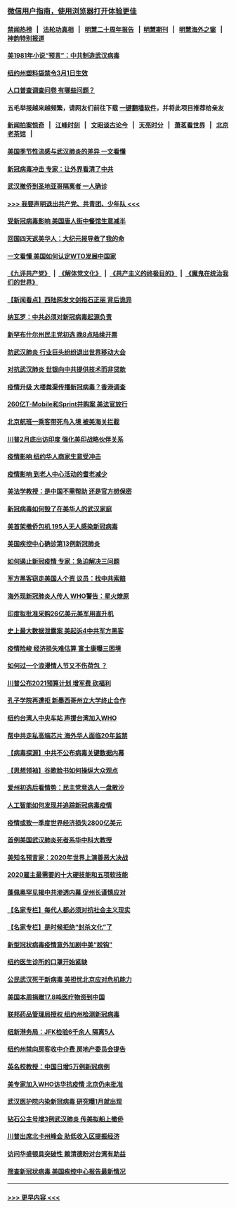 ### [微信用户指南，使用浏览器打开体验更佳](https://github.com/gfw-breaker/banned-news1/blob/master/indexes/wechat-guide.md?t=0)
#### [禁闻热榜](热点新闻.md?t=0)  &nbsp;&nbsp;|&nbsp;&nbsp; [法轮功真相](https://github.com/gfw-breaker/truth/blob/master/README.md?t=0) &nbsp;&nbsp;|&nbsp;&nbsp; [明慧二十周年报告](https://github.com/gfw-breaker/mh-reports/blob/master/README.md?t=0) &nbsp;&nbsp;|&nbsp;&nbsp;[明慧期刊](https://github.com/gfw-breaker/mh-qikan) &nbsp;&nbsp;|&nbsp;&nbsp; [明慧海外之窗](https://github.com/gfw-breaker/mh-news/blob/master/README.md?t=0) &nbsp;&nbsp;|&nbsp;&nbsp; [神韵特别报道](https://github.com/gfw-breaker/mh-news/blob/master/shenyun.md?t=0)
#### [美1981年小说“预言”：中共制造武汉病毒](../pages/nsc412/n11863306.md?t=02122055) 
#### [纽约州塑料袋禁令3月1日生效](../pages/nsc412/n11862832.md?t=02122055) 
#### [人口普查调查问卷  有哪些问题？](../pages/nsc412/n11862808.md?t=02122055) 
#### 五毛举报越来越频繁，请网友们前往下载 [一键翻墙软件](https://github.com/gfw-breaker/ssr-accounts)，并将此项目推荐给亲友
#### [新闻拍案惊奇](https://github.com/gfw-breaker/banned-news1/blob/master/pages/link4.md) &nbsp;&nbsp;|&nbsp;&nbsp; [江峰时刻](https://github.com/gfw-breaker/banned-news1/blob/master/pages/link4.md) &nbsp;&nbsp;|&nbsp;&nbsp; [文昭谈古论今](https://github.com/gfw-breaker/banned-news1/blob/master/pages/link4.md) &nbsp;&nbsp;|&nbsp;&nbsp; [天亮时分](https://github.com/gfw-breaker/banned-news1/blob/master/pages/link4.md) &nbsp;&nbsp;|&nbsp;&nbsp; [萧茗看世界](https://github.com/gfw-breaker/banned-news1/blob/master/pages/link4.md) &nbsp;&nbsp;|&nbsp;&nbsp; [北京老茶馆](https://github.com/gfw-breaker/banned-news1/blob/master/pages/link4.md) &nbsp;&nbsp;|&nbsp;&nbsp; 
#### [美国季节性流感与武汉肺炎的差异 一文看懂](../pages/nsc412/n11862428.md?t=02122055) 
#### [新冠病毒冲击 专家：让外界看清了中共](../pages/nsc412/n11862280.md?t=02122055) 
#### [武汉撤侨到圣地亚哥隔离者 一人确诊](../pages/nsc412/n11862460.md?t=02122055) 
#### [>>> 我要声明退出共产党、共青团、少年队 <<<](https://github.com/begood0513/goodnews/blob/master/quit/letter.md) 
#### [受新冠病毒影响 美国唐人街中餐馆生意减半](../pages/nsc412/n11861940.md?t=02122055) 
#### [回国四天返美华人：大纪元报导救了我的命](../pages/nsc412/n11862181.md?t=02122055) 
#### [一文看懂 美国如何认定WTO发展中国家](../pages/nsc412/n11862051.md?t=02122055) 
#### [《九评共产党》](https://github.com/begood0513/9ping.md/blob/master/README.md) &nbsp;|&nbsp; [《解体党文化》](../../../../jtdwh.md/blob/master/README.md)  &nbsp;|&nbsp; [《共产主义的终极目的》](../../../../gczydzjmd.md/blob/master/README.md) &nbsp;|&nbsp; [《魔鬼在统治我们的世界》](../../../../mgztzwmdsj.md/blob/master/README.md) 
#### [【新闻看点】西陆网发文剑指石正丽 背后诡异](../pages/nsc412/n11861792.md?t=02122055) 
#### [纳瓦罗：中共必须对新冠病毒起源负责](../pages/nsc412/n11861810.md?t=02122055) 
#### [新罕布什尔州民主党初选 晚8点陆续开票](../pages/nsc412/n11861872.md?t=02122055) 
#### [防武汉肺炎 行业巨头纷纷退出世界移动大会](../pages/nsc412/n11861795.md?t=02122055) 
#### [对抗武汉肺炎 世银向中共提供技术而非贷款](../pages/nsc412/n11861652.md?t=02122055) 
#### [疫情升级 大楼粪渠传播新冠病毒？香港调查](../pages/nsc412/n11861556.md?t=02122055) 
#### [260亿T-Mobile和Sprint并购案 美法官放行](../pages/nsc412/n11861511.md?t=02122055) 
#### [北京航班一乘客带死鸟入境 被美海关拦截](../pages/nsc412/n11861317.md?t=02122055) 
#### [川普2月底出访印度 强化美印战略伙伴关系](../pages/nsc412/n11860557.md?t=02122055) 
#### [疫情影响  纽约华人商家生意受冲击](../pages/nsc412/n11860284.md?t=02122055) 
#### [疫情影响  到老人中心活动的耆老减少](../pages/nsc412/n11860199.md?t=02122055) 
#### [美法学教授：是中国不需帮助 还是官方想保密](../pages/nsc412/n11859492.md?t=02122055) 
#### [新冠病毒如何毁了在美华人的武汉家庭](../pages/nsc412/n11859524.md?t=02122055) 
#### [美首架撤侨包机 195人无人感染新冠病毒](../pages/nsc412/n11859908.md?t=02122055) 
#### [美国疾控中心确诊第13例新冠肺炎](../pages/nsc412/n11859966.md?t=02122055) 
#### [如何遏止新冠疫情 专家：急迫解决三问题](../pages/nsc412/n11859685.md?t=02122055) 
#### [军方黑客窃走美国人个资 议员：找中共索赔](../pages/nsc412/n11859371.md?t=02122055) 
#### [海外现新冠肺炎人传人 WHO警告：星火燎原](../pages/nsc412/n11859252.md?t=02122055) 
#### [印度拟批准采购26亿美元美军用直升机](../pages/nsc412/n11859143.md?t=02122055) 
#### [史上最大数据泄露案 美起诉4中共军方黑客](../pages/nsc412/n11859115.md?t=02122055) 
#### [疫情险峻 经济损失难估算 富士康曝三困境](../pages/nsc412/n11859120.md?t=02122055) 
#### [如何过一个浪漫情人节又不伤荷包 ？](../pages/nsc412/n11858969.md?t=02122055) 
#### [川普公布2021预算计划 增军费 砍福利](../pages/nsc412/n11859012.md?t=02122055) 
#### [孔子学院再遭拒 新墨西哥州立大学终止合作](../pages/nsc412/n11858661.md?t=02122055) 
#### [纽约台湾人中央车站  声援台湾加入WHO](../pages/nsc412/n11857757.md?t=02122055) 
#### [帮中共走私高端芯片 海外华人面临20年监禁](../pages/nsc412/n11855016.md?t=02122055) 
#### [【病毒探源】中共不公布病毒关键数据内幕](../pages/nsc412/n11856584.md?t=02122055) 
#### [【思想领袖】谷歌脸书如何操纵大众观点](../pages/nsc412/n11680874.md?t=02122055) 
#### [爱州初选后看情势：民主党竞选人一盘散沙](../pages/nsc412/n11856557.md?t=02122055) 
#### [人工智能如何发现并追踪新冠病毒疫情](../pages/nsc412/n11856398.md?t=02122055) 
#### [疫情或致一季度世界经济损失2800亿美元](../pages/nsc412/n11855639.md?t=02122055) 
#### [首例美国武汉肺炎死者系华中科大教授](../pages/nsc412/n11855500.md?t=02122055) 
#### [美知名预言家：2020年世界上演善恶大决战](../pages/nsc412/n11855418.md?t=02122055) 
#### [2020雇主最需要的十大硬技能和五项软技能](../pages/nsc412/n11850953.md?t=02122055) 
#### [蓬佩奥罕见揭中共渗透内幕 促州长谨慎应对](../pages/nsc412/n11854685.md?t=02122055) 
#### [【名家专栏】每代人都必须对抗社会主义现实](../pages/nsc412/n11831412.md?t=02122055) 
#### [【名家专栏】是时候拒绝“封杀文化”了](../pages/nsc412/n11814093.md?t=02122055) 
#### [新型冠状病毒疫情意外加剧中美“脱钩”](../pages/nsc412/n11854475.md?t=02122055) 
#### [纽约医生诊所的口罩开始紧缺](../pages/nsc412/n11853364.md?t=02122055) 
#### [公民武汉死于新病毒 美担忧北京应对危机能力](../pages/nsc412/n11854331.md?t=02122055) 
#### [美国本周捐赠17.8吨医疗物资到中国](../pages/nsc412/n11854269.md?t=02122055) 
#### [联邦药品管理局授权  纽约州检测新冠病毒](../pages/nsc412/n11853371.md?t=02122055) 
#### [纽新港务局：JFK检验6千余人  隔离5人](../pages/nsc412/n11853366.md?t=02122055) 
#### [纽约州禁向房客收中介费  房地产委员会提告](../pages/nsc412/n11853360.md?t=02122055) 
#### [英名校教授：中国日增5万例新冠病例](../pages/nsc412/n11854174.md?t=02122055) 
#### [美专家加入WHO访华抗疫情 北京仍未批准](../pages/nsc412/n11854043.md?t=02122055) 
#### [武汉医护院内染新冠病毒 研究曝1月就出现](../pages/nsc412/n11852928.md?t=02122055) 
#### [钻石公主号增3例武汉肺炎 传美拟船上撤侨](../pages/nsc412/n11853240.md?t=02122055) 
#### [川普出席北卡州峰会 助低收入区提振经济](../pages/nsc412/n11853232.md?t=02122055) 
#### [访问华盛顿具突破性 赖清德盼对台湾有助益](../pages/nsc412/n11853129.md?t=02122055) 
#### [筛查新冠状病毒 美国疾控中心报告最新情况](../pages/nsc412/n11853070.md?t=02122055) 

----
#### [ >>> 更早内容 <<< ](../indexes/nsc412-earlier.md)
